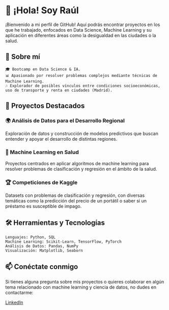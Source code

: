 # 👋 ¡Hola! Soy Raúl

¡Bienvenido a mi perfil de GitHub! Aquí podrás encontrar proyectos en los que he trabajado, enfocados en Data Science, Machine Learning y su aplicación en diferentes áreas como la desigualdad en las ciudades o la salud.

## 🧠 Sobre mí

    🎓 Bootcamp en Data Science & IA.
    📊 Apasionado por resolver problemas complejos mediante técnicas de Machine Learning.
    🎶 Explorador de posibles vínculos entre condiciones socioeconómicas, uso de transporte y renta en ciudades (Madrid). 

## 🌟 Proyectos Destacados
### 🌍 Análisis de Datos para el Desarrollo Regional

Exploración de datos y construcción de modelos predictivos que buscan entender y apoyar el desarrollo de distintas regiones.

### 🏥 Machine Learning en Salud
Proyectos centrados en aplicar algoritmos de machine learning para resolver problemas de clasificación y regresión en el ámbito de la salud.

### 🏆 Competiciones de Kaggle
Datasets con problemas de clasificación y regresión, con diversas temáticas como la predicción del precio de un portátil o saber si un préstamo es susceptible de impago.

## 🛠️ Herramientas y Tecnologías

    Lenguajes: Python, SQL
    Machine Learning: Scikit-Learn, TensorFlow, PyTorch
    Análisis de Datos: Pandas, NumPy
    Visualización: Matplotlib, Seaborn

## 📫 Conéctate conmigo

Si tienes alguna pregunta sobre mis proyectos o quieres colaborar en algún tema relacionado con machine learning y ciencia de datos, no dudes en contactarme:

[LinkedIn](www.linkedin.com/in/raulggomez/)

<!---
RauGarGom/RauGarGom is a ✨ special ✨ repository because its `README.md` (this file) appears on your GitHub profile.
You can click the Preview link to take a look at your changes.
--->
